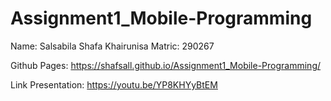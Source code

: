 # Assignment1_Mobile-Programming

Name: Salsabila Shafa Khairunisa
Matric: 290267

Github Pages:
https://shafsall.github.io/Assignment1_Mobile-Programming/

Link Presentation:
https://youtu.be/YP8KHYyBtEM
